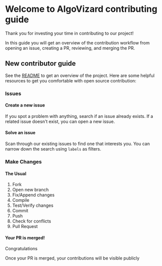 # Welcome to AlgoVizard contributing guide <!-- omit in toc -->

Thank you for investing your time in contributing to our project!

In this guide you will get an overview of the contribution workflow from opening an issue, creating a PR, reviewing, and merging the PR.

## New contributor guide

See the [README](README.md) to get an overview of the project. Here are some helpful resources to get you comfortable with open source contribution:

### Issues

#### Create a new issue

If you spot a problem with anything, search if an issue already exists. If a related issue doesn't exist, you can open a new issue.

#### Solve an issue

Scan through our existing issues to find one that interests you. You can narrow down the search using `labels` as filters.

### Make Changes

#### The Usual
1. Fork
1. Open new branch
1. Fix/Append changes
1. Compile
1. Test/Verify changes
1. Commit
1. Push
1. Check for conflicts
1. Pull Request

#### Your PR is merged!

Congratulations

Once your PR is merged, your contributions will be visible publicly
